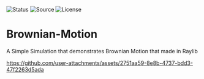 ![Status](https://badgen.net/badge/Status/Development/red?icon=github)
![Source](https://badgen.net/badge/Tool/raylib/white)
![License](https://badgen.net/badge/license/MIT/green)

# Brownian-Motion

A Simple Simulation that demonstrates Brownian Motion that made in Raylib

https://github.com/user-attachments/assets/2751aa59-8e8b-4737-bdd3-47f2263d5ada




